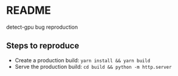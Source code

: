 # README

detect-gpu bug reproduction

## Steps to reproduce

- Create a production build: `yarn install && yarn build`
- Serve the production build: `cd build && python -m http.server`
